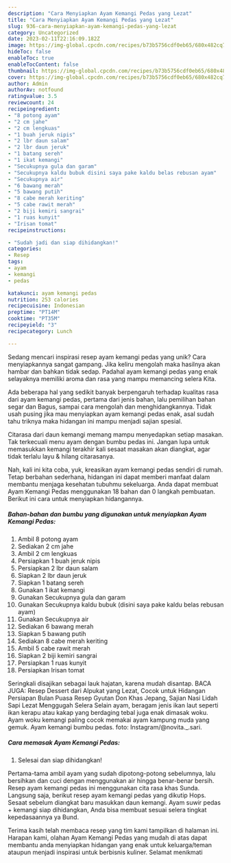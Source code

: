 ```yaml
---
description: "Cara Menyiapkan Ayam Kemangi Pedas yang Lezat"
title: "Cara Menyiapkan Ayam Kemangi Pedas yang Lezat"
slug: 936-cara-menyiapkan-ayam-kemangi-pedas-yang-lezat
category: Uncategorized
date: 2023-02-11T22:16:09.182Z
image: https://img-global.cpcdn.com/recipes/b73b5756cdf0eb65/680x482cq70/ayam-kemangi-pedas-foto-resep-utama.jpg
hideToc: false
enableToc: true
enableTocContent: false
thumbnail: https://img-global.cpcdn.com/recipes/b73b5756cdf0eb65/680x482cq70/ayam-kemangi-pedas-foto-resep-utama.jpg
cover: https://img-global.cpcdn.com/recipes/b73b5756cdf0eb65/680x482cq70/ayam-kemangi-pedas-foto-resep-utama.jpg
author: Admin
authorAv: notfound
ratingvalue: 3.5
reviewcount: 24
recipeingredient:
- "8 potong ayam"
- "2 cm jahe"
- "2 cm lengkuas"
- "1 buah jeruk nipis"
- "2 lbr daun salam"
- "2 lbr daun jeruk"
- "1 batang sereh"
- "1 ikat kemangi"
- "Secukupnya gula dan garam"
- "Secukupnya kaldu bubuk disini saya pake kaldu belas rebusan ayam"
- "Secukupnya air"
- "6 bawang merah"
- "5 bawang putih"
- "8 cabe merah keriting"
- "5 cabe rawit merah"
- "2 biji kemiri sangrai"
- "1 ruas kunyit"
- "Irisan tomat"
recipeinstructions:

- "Sudah jadi dan siap dihidangkan!"
categories:
- Resep
tags:
- ayam
- kemangi
- pedas

katakunci: ayam kemangi pedas 
nutrition: 253 calories
recipecuisine: Indonesian
preptime: "PT14M"
cooktime: "PT35M"
recipeyield: "3"
recipecategory: Lunch

---
```





Sedang mencari inspirasi resep ayam kemangi pedas yang unik? Cara menyiapkannya sangat gampang. Jika keliru mengolah maka hasilnya akan hambar dan bahkan tidak sedap. Padahal ayam kemangi pedas yang enak selayaknya memiliki aroma dan rasa yang mampu memancing selera Kita.





Ada beberapa hal yang sedikit banyak berpengaruh terhadap kualitas rasa dari ayam kemangi pedas, pertama dari jenis bahan, lalu pemilihan bahan segar dan Bagus, sampai cara mengolah dan menghidangkannya. Tidak usah pusing jika mau menyiapkan ayam kemangi pedas enak,      asal sudah tahu triknya maka hidangan ini mampu menjadi sajian spesial.














Citarasa dari daun kemangi memang mampu menyedapkan setiap masakan. Tak terkecuali menu ayam dengan bumbu pedas ini. Jangan lupa untuk memasukkan kemangi terakhir kali sesaat masakan akan diangkat, agar tidak terlalu layu &amp; hilang citarasanya.






Nah, kali ini kita coba, yuk, kreasikan ayam kemangi pedas sendiri di rumah. Tetap berbahan sederhana, hidangan ini dapat memberi manfaat dalam membantu menjaga kesehatan tubuhmu sekeluarga. Anda dapat membuat Ayam Kemangi Pedas menggunakan 18 bahan dan 0 langkah pembuatan. Berikut ini cara untuk menyiapkan hidangannya.

<!--inarticleads1-->

##### Bahan-bahan dan bumbu yang digunakan untuk menyiapkan Ayam Kemangi Pedas:

1. Ambil 8 potong ayam
1. Sediakan 2 cm jahe
1. Ambil 2 cm lengkuas
1. Persiapkan 1 buah jeruk nipis
1. Persiapkan 2 lbr daun salam
1. Siapkan 2 lbr daun jeruk
1. Siapkan 1 batang sereh
1. Gunakan 1 ikat kemangi
1. Gunakan Secukupnya gula dan garam
1. Gunakan Secukupnya kaldu bubuk (disini saya pake kaldu belas rebusan ayam)
1. Gunakan Secukupnya air
1. Sediakan 6 bawang merah
1. Siapkan 5 bawang putih
1. Sediakan 8 cabe merah keriting
1. Ambil 5 cabe rawit merah
1. Siapkan 2 biji kemiri sangrai
1. Persiapkan 1 ruas kunyit
1. Persiapkan Irisan tomat


Seringkali disajikan sebagai lauk hajatan, karena mudah disantap. BACA JUGA: Resep Dessert dari Alpukat yang Lezat, Cocok untuk Hidangan Persiapan Bulan Puasa Resep Gyutan Don Khas Jepang, Sajian Nasi Lidah Sapi Lezat Menggugah Selera Selain ayam, beragam jenis ikan laut seperti ikan kerapu atau kakap yang berdaging tebal juga enak dimasak woku. Ayam woku kemangi paling cocok memakai ayam kampung muda yang gemuk. Ayam kemangi bumbu pedas. foto: Instagram/@novita._.sari. 

<!--inarticleads2-->

##### Cara memasak Ayam Kemangi Pedas:


1. Selesai dan siap dihidangkan!

Pertama-tama ambil ayam yang sudah dipotong-potong sebelumnya, lalu bersihkan dan cuci dengan menggunakan air hingga benar-benar bersih. Resep ayam kemangi pedas ini menggunakan cita rasa khas Sunda. Langsung saja, berikut resep ayam kemangi pedas yang dikutip Hops. Sesaat sebelum diangkat baru masukkan daun kemangi. Ayam suwir pedas + kemangi siap dihidangkan, Anda bisa membuat sesuai selera tingkat kepedasaannya ya Bund. 

Terima kasih telah membaca resep yang tim kami tampilkan di halaman ini. Harapan kami, olahan Ayam Kemangi Pedas yang mudah di atas dapat membantu anda menyiapkan hidangan yang enak untuk keluarga/teman ataupun menjadi inspirasi untuk berbisnis kuliner. Selamat menikmati
